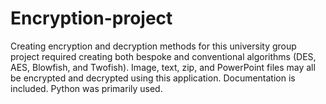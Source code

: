 # Encryption-project
Creating encryption and decryption methods for this university group project required creating both bespoke and conventional algorithms (DES, AES, Blowfish, and Twofish). Image, text, zip, and PowerPoint files may all be encrypted and decrypted using this application. Documentation is included. Python was primarily used.
